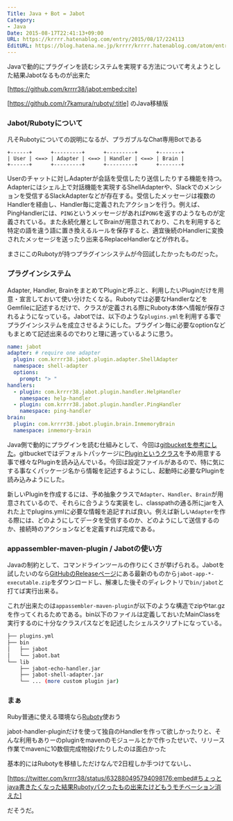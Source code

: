 ```yaml
---
Title: Java + Bot = Jabot
Category:
- Java
Date: 2015-08-17T22:41:13+09:00
URL: https://krrrr.hatenablog.com/entry/2015/08/17/224113
EditURL: https://blog.hatena.ne.jp/krrrr/krrrr.hatenablog.com/atom/entry/8454420450105964766
---
```


Javaで動的にプラグインを読むシステムを実現する方法について考えようとした結果Jabotなるものが出来た

[https://github.com/krrrr38/jabot:embed:cite]

[https://github.com/r7kamura/ruboty/:title] のJava移植版

<!-- more -->

### Jabot/Rubotyについて
凡そRubotyについての説明になるが、プラガブルなChat専用Botである

```
+------+      +---------+      +---------+      +-------+
| User | <==> | Adapter | <==> | Handler | <==> | Brain |
+------+      +---------+      +---------+      +-------+
```
Userのチャットに対しAdapterが会話を受信したり送信したりする機能を持つ。Adapterにはシェル上で対話機能を実現するShellAdapterや、Slackでのメンションを受信するSlackAdapterなどが存在する。受信したメッセージは複数のHandlerを経由し、Handler毎に定義されたアクションを行う。例えば、PingHandlerには、`PING`というメッセージがあれば`PONG`を返すのようなものが定義されている。また永続化層としてBrainが用意されており、これを利用すると特定の語を違う語に置き換えるルールを保存すると、適宜後続のHandlerに変換されたメッセージを送ったり出来るReplaceHandlerなどが作れる。

まさにこのRubotyが持つプラグインシステムが今回試したかったものだった。

### プラグインシステム
Adapter, Handler, BrainをまとめてPluginと呼ぶと、利用したいPluginだけを用意・宣言しておいて使い分けたくなる。Rubotyでは必要なHandlerなどをGemfileに記述するだけで、クラスが定義される際にRuboty本体へ情報が保存されるようになっている。Jabotでは、以下のような`plugins.yml`を利用する事でプラグインシステムを成立させるようにした。プラグイン毎に必要なoptionなどもまとめて記述出来るのでわりと理に適っているように思う。

```yaml
name: jabot
adapter: # require one adapter
  plugin: com.krrrr38.jabot.plugin.adapter.ShellAdapter
  namespace: shell-adapter
  options:
    prompt: "> "
handlers:
  - plugin: com.krrrr38.jabot.plugin.handler.HelpHandler
    namespace: help-handler
  - plugin: com.krrrr38.jabot.plugin.handler.PingHandler
    namespace: ping-handler
brain:
  plugin: com.krrrr38.jabot.plugin.brain.InmemoryBrain
  namespace: inmemory-brain
```

Java側で動的にプラグインを読む仕組みとして、今回は[gitbucketを参考にした](https://github.com/takezoe/gitbucket/blob/e2a6149a93e64530f3db48379de2d36010ac9c60/src/main/scala/gitbucket/core/plugin/PluginRegistory.scala#L135-L140)。gitbucketではデフォルトパッケージに[Pluginというクラス](https://github.com/takezoe/gitbucket-gist-plugin/blob/c672c67bb0d71f1ff0ae191954b2d48aaec0c009/src/main/scala/Plugin.scala)を予め用意する事で様々なPluginを読み込んでいる。今回は設定ファイルがあるので、特に気にする事なくパッケージ名から情報を記述するようにし、起動時に必要なPluginを読み込みようにした。

新しいPluginを作成するには、予め抽象クラスで`Adapter`、`Handler`、`Brain`が用意されているので、それらに合うような実装をし、classpathの通る所にjarを入れた上でplugins.ymlに必要な情報を追記すれば良い。例えば新しい`Adapter`を作る際には、どのようにしてデータを受信するのか、どのようにして送信するのか、接続時のアクションなどを定義すれば完成である。

### appassembler-maven-plugin / Jabotの使い方
Javaの制約として、コマンドラインツールの作りにくさが挙げられる。Jabotを試したいのなら[GitHubのReleaseページ](https://github.com/krrrr38/jabot/releases)にある最新のものから`jabot-app-*-executable.zip`をダウンロードし、解凍した後そのディレクトリで`bin/jabot`と打てば実行出来る。

これが出来たのは`appassembler-maven-plugin`が以下のような構造でzipやtar.gzを作ってくれるためである。bin以下のファイルは定義しておいたMainClassを実行するのに十分なクラスパスなどを記述したシェルスクリプトになっている。

```sh
├── plugins.yml
├── bin
│   ├── jabot
│   └── jabot.bat
└── lib
    ├── jabot-echo-handler.jar
    ├── jabot-shell-adapter.jar
    └── ... (more custom plugin jar)
```

### まぁ
Ruby普通に使える環境なら[Ruboty](https://github.com/r7kamura/ruboty/)使おう

jabot-handler-pluginだけを使って独自のHandlerを作って欲しかったりと、そんな利用もありーのpluginをmavenのモジュールとかで作ったせいで、リリース作業でmavenに10数個完成物投げたりしたのは面白かった

基本的にはRubotyを移植しただけなんで2日程しか手つけてないし、

[https://twitter.com/krrrr38/status/632880495794098176:embed#ちょっとjava書きたくなった結果Rubotyパクったもの出来たけどもうモチベーション消えた]

だそうだ。

